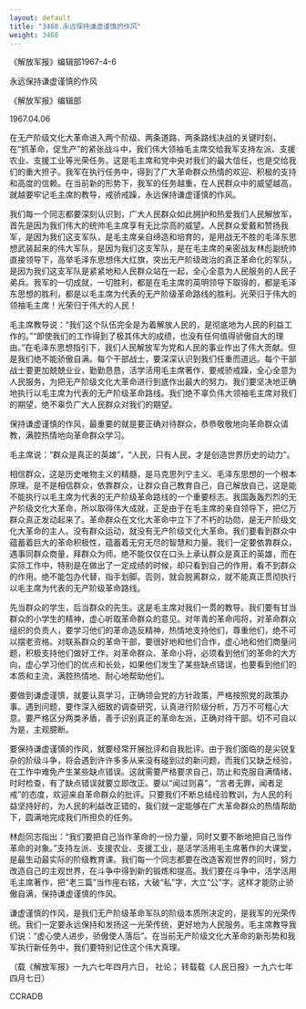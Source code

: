 ```yaml
---
layout: default
title: "3468.永远保持谦虚谨慎的作风"
weight: 3468
---
```


《解放军报》编辑部1967-4-6

永远保持谦虚谨慎的作风

《解放军报》编辑部

1967.04.06

在无产阶级文化大革命进入两个阶级、两条道路、两条路线决战的关键时刻，在“抓革命，促生产”的紧张战斗中，我们伟大领袖毛主席交给我军支持左派、支援农业、支援工业等光荣任务。这是毛主席和党中央对我们的最大信任，也是交给我们的重大担子。我军在执行任务中，得到了广大革命群众热情的欢迎、积极的支持和高度的信赖。在当前新的形势下，我军的任务越重，在人民群众中的威望越高，就越要牢记毛主席的教导，戒骄戒躁，永远保持谦虚谨慎的作风。

我们每一个同志都要深刻认识到，广大人民群众如此拥护和热爱我们人民解放军，首先是因为我们伟大的统帅毛主席享有无比崇高的威望。人民群众爱戴和赞扬我军，是因为我们这支军队，是毛主席亲自缔造和培育的，是用战无不胜的毛泽东思想武装起来的伟大军队，是因为我们这支军队，是在毛主席的亲密战友林彪副统帅直接领导下，高举毛泽东思想伟大红旗，突出无产阶级政治的真正革命化的军队，是因为我们这支军队是紧紧地和人民群众站在一起，全心全意为人民服务的人民子弟兵。我军的一切成就，一切胜利，都是在毛主席的英明领导下取得的，都是毛泽东思想的胜利，都是以毛主席为代表的无产阶级革命路线的胜利。光荣归于伟大的领袖毛主席！光荣归于伟大的人民！

毛主席教导说：“我们这个队伍完全是为着解放人民的，是彻底地为人民的利益工作的。”“即使我们的工作得到了极其伟大的成绩，也没有任何值得骄傲自大的理由。”在毛泽东思想指引下，我们人民解放军为党和人民的事业作出了伟大贡献。但是我们绝不能骄傲自满。每个干部战士，要深深认识到我们任重而道远。每个干部战士要更加兢兢业业，勤勤恳恳，活学活用毛主席著作，要戒骄戒躁，全心全意为人民服务，为把无产阶级文化大革命进行到底作出最大的努力。我们要坚决地正确地执行以毛主席为代表的无产阶级革命路线。我们绝不辜负伟大领袖毛主席对我们的期望，绝不辜负广大人民群众对我们的期望。

保持谦虚谨慎的作风，最重要的就是要正确对待群众，恭恭敬敬地向革命群众请教，满腔热情地向革命群众学习。

毛主席说：“群众是真正的英雄”，“人民，只有人民，才是创造世界历史的动力”。

相信群众，这是历史唯物主义的精髓，是马克思列宁主义、毛泽东思想的一个根本原理。是不是相信群众，依靠群众，让群众自己教育自己，自己解放自己，这是能不能执行以毛主席为代表的无产阶级革命路线的一个重要标志。我国轰轰烈烈的无产阶级文化大革命，所以取得伟大成就，正是由于在毛主席的亲自领导下，把亿万群众真正发动起来了。革命群众在文化大革命中立下了不朽的功勋，是无产阶级文化大革命的主人。没有群众运动，就没有无产阶级文化大革命。我们要看到群众中蕴蓄着巨大的革命积极性，蕴蓄着无穷无尽的智慧和力量。我们一定要依靠群众，遇事同群众商量，拜群众为师。绝不能仅仅在口头上承认群众是真正的英雄，而在实际工作中，特别是在做出了一定成绩的时候，却只看到自己的作用，看不到群众的作用。绝不能包办代替，指手划脚。否则，就会脱离群众，就不能真正贯彻执行以毛主席为代表的无产阶级革命路线。

先当群众的学生，后当群众的先生。这是毛主席对我们一贯的教导。我们要有甘当群众的小学生的精神，虚心听取革命群众的意见。对年青的革命闯将，对革命群众组织的负责人，要学习他们的革命造反精神，热情地支持他们，尊重他们，绝不可以摆老资格。对联系群众的革命干部，要很好地和他们合作，虚心地和他们商量问题，积极支持他们做好工作。对革命群众、革命小将，必须看到他们的革命的大方向，虚心学习他们的优点和长处，如果他们发生了某些缺点错误，也要看到他们的本质和主流，满腔热情地、耐心地帮助他们。

要做到谦虚谨慎，就要认真学习，正确领会党的方针政策，严格按照党的政策办事。遇到问题，要作深入细致的调查研究，认真进行阶级分析，万万不可粗心大意。要严格区分两类矛盾，善于识别真正的革命左派，正确对待干部。切不可自以为是，主观臆断。

要保持谦虚谨慎的作风，就要经常开展批评和自我批评。由于我们面临的是尖锐复杂的阶级斗争，将会遇到许许多多从来没有碰到过的新问题，而我们又缺乏经验，在工作中难免产生某些缺点错误。这就需要严格要求自己，防止和克服自满情绪，时时检查，有了缺点错误就要立即改正。要以“闻过则喜”，“言者无罪，闻者足戒”的态度，欢迎来自革命群众的批评。只要我们不断总结经验教训，为人民的利益坚持好的，为人民的利益改正错的，我们就一定能够在广大革命群众的热情帮助下，圆满地完成我们所担负的任务。

林彪同志指出：“我们要把自己当作革命的一份力量，同时又要不断地把自己当作革命的对象。”支持左派、支援农业、支援工业，是活学活用毛主席著作的大课堂，是最生动最实际的阶级教育课。我们每一个同志都要在改造客观世界的同时，努力改造自己的主观世界，在斗争中得到新的锻炼和提高。我们要在斗争中，活学活用毛主席著作，把“老三篇”当作座右铭，大破“私”字，大立“公”字。这样才能防止骄傲自满，保持谦虚谨慎的作风。

谦虚谨慎的作风，是我们无产阶级革命军队的阶级本质所决定的，是我军的光荣传统。我们一定要永远保持和发扬这一光荣传统，更好地为人民服务。毛主席教导我们说：“虚心使人进步，骄傲使人落后”。在当前无产阶级文化大革命的新形势和我军执行新任务中，我们要特别记住这个伟大真理。

（载《解放军报》一九六七年四月六日， 社论； 转载载《人民日报》一九六七年四月七日）

CCRADB

